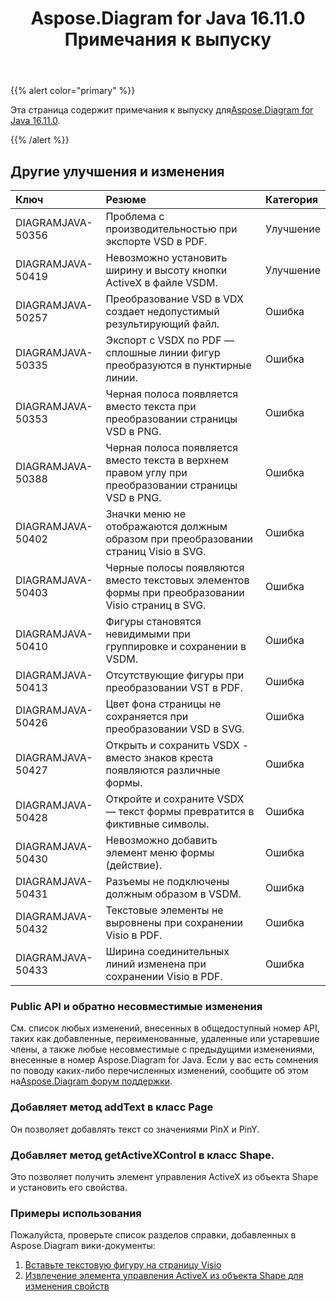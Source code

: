 ﻿---
title: Aspose.Diagram for Java 16.11.0 Примечания к выпуску
type: docs
weight: 20
url: /ru/java/aspose-diagram-for-java-16-11-0-release-notes/
---
{{% alert color="primary" %}} 

 Эта страница содержит примечания к выпуску для[Aspose.Diagram for Java 16.11.0](https://docs.aspose.com/diagram/java/aspose-diagram-for-java-16-11-0-release-notes/).

{{% /alert %}} 
## **Другие улучшения и изменения**

|**Ключ**|**Резюме**|**Категория**|
|:- |:- |:- |
|DIAGRAMJAVA-50356|Проблема с производительностью при экспорте VSD в PDF.|Улучшение|
|DIAGRAMJAVA-50419|Невозможно установить ширину и высоту кнопки ActiveX в файле VSDM.|Улучшение|
|DIAGRAMJAVA-50257|Преобразование VSD в VDX создает недопустимый результирующий файл.|Ошибка|
|DIAGRAMJAVA-50335|Экспорт с VSDX по PDF — сплошные линии фигур преобразуются в пунктирные линии.|Ошибка|
|DIAGRAMJAVA-50353|Черная полоса появляется вместо текста при преобразовании страницы VSD в PNG.|Ошибка|
|DIAGRAMJAVA-50388|Черная полоса появляется вместо текста в верхнем правом углу при преобразовании страницы VSD в PNG.|Ошибка|
|DIAGRAMJAVA-50402|Значки меню не отображаются должным образом при преобразовании страниц Visio в SVG.|Ошибка|
|DIAGRAMJAVA-50403|Черные полосы появляются вместо текстовых элементов формы при преобразовании Visio страниц в SVG.|Ошибка|
|DIAGRAMJAVA-50410|Фигуры становятся невидимыми при группировке и сохранении в VSDM.|Ошибка|
|DIAGRAMJAVA-50413|Отсутствующие фигуры при преобразовании VST в PDF.|Ошибка|
|DIAGRAMJAVA-50426|Цвет фона страницы не сохраняется при преобразовании VSD в SVG.|Ошибка|
|DIAGRAMJAVA-50427|Открыть и сохранить VSDX - вместо знаков креста появляются различные формы.|Ошибка|
|DIAGRAMJAVA-50428|Откройте и сохраните VSDX — текст формы превратится в фиктивные символы.|Ошибка|
|DIAGRAMJAVA-50430|Невозможно добавить элемент меню формы (действие).|Ошибка|
|DIAGRAMJAVA-50431|Разъемы не подключены должным образом в VSDM.|Ошибка|
|DIAGRAMJAVA-50432|Текстовые элементы не выровнены при сохранении Visio в PDF.|Ошибка|
|DIAGRAMJAVA-50433|Ширина соединительных линий изменена при сохранении Visio в PDF.|Ошибка|
### **Public API и обратно несовместимые изменения**
См. список любых изменений, внесенных в общедоступный номер API, таких как добавленные, переименованные, удаленные или устаревшие члены, а также любые несовместимые с предыдущими изменениями, внесенные в номер Aspose.Diagram for Java. Если у вас есть сомнения по поводу каких-либо перечисленных изменений, сообщите об этом на[Aspose.Diagram форум поддержки](https://forum.aspose.com/c/diagram/17).
### **Добавляет метод addText в класс Page**
Он позволяет добавлять текст со значениями PinX и PinY.
### **Добавляет метод getActiveXControl в класс Shape.**
Это позволяет получить элемент управления ActiveX из объекта Shape и установить его свойства.
### **Примеры использования**
Пожалуйста, проверьте список разделов справки, добавленных в Aspose.Diagram вики-документы:

1. [Вставьте текстовую фигуру на страницу Visio](/diagram/ru/java/working-with-text/#insert-a-text-shape-in-the-visio-page)
1. [Извлечение элемента управления ActiveX из объекта Shape для изменения свойств](/diagram/ru/java/retrieve-an-activex-control-from-a-shape-object-to-modify-properties/)
